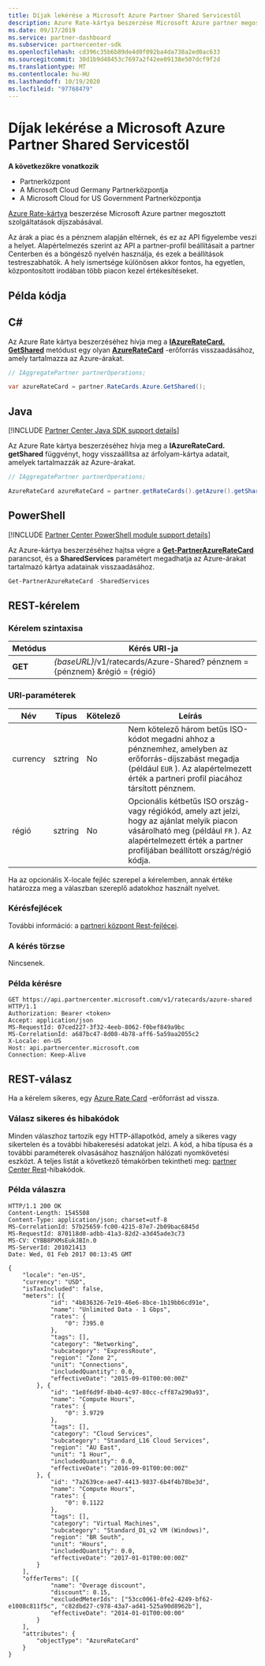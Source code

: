 ```yaml
---
title: Díjak lekérése a Microsoft Azure Partner Shared Servicestől
description: Azure Rate-kártya beszerzése Microsoft Azure partner megosztott szolgáltatások díjszabásával.
ms.date: 09/17/2019
ms.service: partner-dashboard
ms.subservice: partnercenter-sdk
ms.openlocfilehash: cd396c35b6b89de4d0f092ba4da738a2ed0ac633
ms.sourcegitcommit: 30d1b9d48453c7697a2f42ee09138e507dcf9f2d
ms.translationtype: MT
ms.contentlocale: hu-HU
ms.lasthandoff: 10/19/2020
ms.locfileid: "97768479"
---
```

# <a name="get-prices-for-microsoft-azure-partner-shared-services"></a>Díjak lekérése a Microsoft Azure Partner Shared Servicestől

**A következőkre vonatkozik**

- Partnerközpont
- A Microsoft Cloud Germany Partnerközpontja
- A Microsoft Cloud for US Government Partnerközpontja

[Azure Rate-kártya](azure-rate-card-resources.md) beszerzése Microsoft Azure partner megosztott szolgáltatások díjszabásával.

Az árak a piac és a pénznem alapján eltérnek, és ez az API figyelembe veszi a helyet. Alapértelmezés szerint az API a partner-profil beállításait a partner Centerben és a böngésző nyelvén használja, és ezek a beállítások testreszabhatók. A hely ismertsége különösen akkor fontos, ha egyetlen, központosított irodában több piacon kezel értékesítéseket.

## <a name="example-code"></a>Példa kódja

## <a name="c"></a>C\#

Az Azure Rate kártya beszerzéséhez hívja meg a [**IAzureRateCard. GetShared**](/dotnet/api/microsoft.store.partnercenter.ratecards.iazureratecard.getshared) metódust egy olyan [**AzureRateCard**](/dotnet/api/microsoft.store.partnercenter.models.ratecards.azureratecard) -erőforrás visszaadásához, amely tartalmazza az Azure-árakat.

```csharp
// IAggregatePartner partnerOperations;

var azureRateCard = partner.RateCards.Azure.GetShared();
```

## <a name="java"></a>Java

[!INCLUDE [Partner Center Java SDK support details](../includes/java-sdk-support.md)]

Az Azure Rate kártya beszerzéséhez hívja meg a **IAzureRateCard. getShared** függvényt, hogy visszaállítsa az árfolyam-kártya adatait, amelyek tartalmazzák az Azure-árakat.

```java
// IAggregatePartner partnerOperations;

AzureRateCard azureRateCard = partner.getRateCards().getAzure().getShared();
```

## <a name="powershell"></a>PowerShell

[!INCLUDE [Partner Center PowerShell module support details](../includes/powershell-module-support.md)]

Az Azure-kártya beszerzéséhez hajtsa végre a [**Get-PartnerAzureRateCard**](https://github.com/Microsoft/Partner-Center-PowerShell/blob/master/docs/help/Get-PartnerAzureRateCard.md) parancsot, és a **SharedServices** paramétert megadhatja az Azure-árakat tartalmazó kártya adatainak visszaadásához.

```powershell
Get-PartnerAzureRateCard -SharedServices
```

## <a name="rest-request"></a>REST-kérelem

### <a name="request-syntax"></a>Kérelem szintaxisa

| Metódus  | Kérés URI-ja                                                               |
|---------|---------------------------------------------------------------------------|
| **GET** | *{baseURL}*/v1/ratecards/Azure-Shared? pénznem = {pénznem} &régió = {régió} |

### <a name="uri-parameters"></a>URI-paraméterek

| Név     | Típus   | Kötelező | Leírás                                                                                                                                                                               |
|----------|--------|----------|-------------------------------------------------------------------------------------------------------------------------------------------------------------------------------------------|
| currency | sztring | No       | Nem kötelező három betűs ISO-kódot megadni ahhoz a pénznemhez, amelyben az erőforrás-díjszabást megadja (például `EUR` ). Az alapértelmezett érték a partneri profil piacához társított pénznem. |
| régió   | sztring | No       | Opcionális kétbetűs ISO ország-vagy régiókód, amely azt jelzi, hogy az ajánlat melyik piacon vásárolható meg (például `FR` ). Az alapértelmezett érték a partner profiljában beállított ország/régió kódja.        |

Ha az opcionális X-locale fejléc szerepel a kérelemben, annak értéke határozza meg a válaszban szereplő adatokhoz használt nyelvet.

### <a name="request-headers"></a>Kérésfejlécek

További információ: a [partneri központ Rest-fejlécei](headers.md).

### <a name="request-body"></a>A kérés törzse

Nincsenek.

### <a name="request-example"></a>Példa kérésre

```http
GET https://api.partnercenter.microsoft.com/v1/ratecards/azure-shared HTTP/1.1
Authorization: Bearer <token>
Accept: application/json
MS-RequestId: 07ced227-3f32-4eeb-8062-f0bef849a9bc
MS-CorrelationId: a687bc47-8d08-4b78-aff6-5a59aa2055c2
X-Locale: en-US
Host: api.partnercenter.microsoft.com
Connection: Keep-Alive
```

## <a name="rest-response"></a>REST-válasz

Ha a kérelem sikeres, egy [Azure Rate Card](azure-rate-card-resources.md) -erőforrást ad vissza.

### <a name="response-success-and-error-codes"></a>Válasz sikeres és hibakódok

Minden válaszhoz tartozik egy HTTP-állapotkód, amely a sikeres vagy sikertelen és a további hibakeresési adatokat jelzi. A kód, a hiba típusa és a további paraméterek olvasásához használjon hálózati nyomkövetési eszközt. A teljes listát a következő témakörben tekintheti meg: [partner Center Rest](error-codes.md)-hibakódok.

### <a name="response-example"></a>Példa válaszra

```http
HTTP/1.1 200 OK
Content-Length: 1545508
Content-Type: application/json; charset=utf-8
MS-CorrelationId: 57b25659-fc00-4215-87e7-2b09bac6845d
MS-RequestId: 870118d0-adbb-41a3-82d2-a3d45ade3c73
MS-CV: CYBB8PXMsEukJBIn.0
MS-ServerId: 201021413
Date: Wed, 01 Feb 2017 00:13:45 GMT

{
    "locale": "en-US",
    "currency": "USD",
    "isTaxIncluded": false,
    "meters": [{
            "id": "4b836326-7e19-46e6-8bce-1b19bb6cd91e",
            "name": "Unlimited Data - 1 Gbps",
            "rates": {
                "0": 7395.0
            },
            "tags": [],
            "category": "Networking",
            "subcategory": "ExpressRoute",
            "region": "Zone 2",
            "unit": "Connections",
            "includedQuantity": 0.0,
            "effectiveDate": "2015-09-01T00:00:00Z"
        }, {
            "id": "1e8f6d9f-8b40-4c97-80cc-cff87a290a93",
            "name": "Compute Hours",
            "rates": {
                "0": 3.9729
            },
            "tags": [],
            "category": "Cloud Services",
            "subcategory": "Standard_L16 Cloud Services",
            "region": "AU East",
            "unit": "1 Hour",
            "includedQuantity": 0.0,
            "effectiveDate": "2016-09-01T00:00:00Z"
        }, {
            "id": "7a2639ce-ae47-4413-9837-6b4f4b78be3d",
            "name": "Compute Hours",
            "rates": {
                "0": 0.1122
            },
            "tags": [],
            "category": "Virtual Machines",
            "subcategory": "Standard_D1_v2 VM (Windows)",
            "region": "BR South",
            "unit": "Hours",
            "includedQuantity": 0.0,
            "effectiveDate": "2017-01-01T00:00:00Z"
        }
    ],
    "offerTerms": [{
            "name": "Overage discount",
            "discount": 0.15,
            "excludedMeterIds": ["53cc0061-0fe2-4249-bf62-e1008c811f5c", "c82dbd27-c978-43a7-ad41-525a90d8962b"],
            "effectiveDate": "2014-01-01T00:00:00"
        }
    ],
    "attributes": {
        "objectType": "AzureRateCard"
    }
}
```
